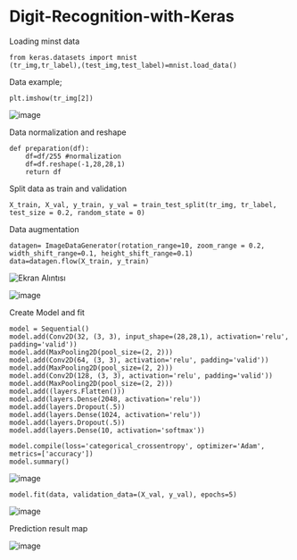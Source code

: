 # Digit-Recognition-with-Keras


Loading minst data

```
from keras.datasets import mnist
(tr_img,tr_label),(test_img,test_label)=mnist.load_data()
```

Data example;

```
plt.imshow(tr_img[2])
```

![image](https://user-images.githubusercontent.com/45537416/118357269-e73ee700-b581-11eb-82a9-cb1196e2088e.png)

Data normalization and reshape

```
def preparation(df):
    df=df/255 #normalization
    df=df.reshape(-1,28,28,1)
    return df
```

Split data as train and validation

```
X_train, X_val, y_train, y_val = train_test_split(tr_img, tr_label, test_size = 0.2, random_state = 0)
```

Data augmentation

```
datagen= ImageDataGenerator(rotation_range=10, zoom_range = 0.2, width_shift_range=0.1, height_shift_range=0.1)  
data=datagen.flow(X_train, y_train)
```

![Ekran Alıntısı](https://user-images.githubusercontent.com/45537416/118545833-d055eb80-b75f-11eb-8405-6d96265f94bd.PNG)

![image](https://user-images.githubusercontent.com/45537416/118545856-d8ae2680-b75f-11eb-9379-00d71717757c.png)


Create Model and fit

```
model = Sequential()
model.add(Conv2D(32, (3, 3), input_shape=(28,28,1), activation='relu', padding='valid'))
model.add(MaxPooling2D(pool_size=(2, 2)))
model.add(Conv2D(64, (3, 3), activation='relu', padding='valid'))
model.add(MaxPooling2D(pool_size=(2, 2)))
model.add(Conv2D(128, (3, 3), activation='relu', padding='valid'))
model.add(MaxPooling2D(pool_size=(2, 2)))
model.add((layers.Flatten()))
model.add(layers.Dense(2048, activation='relu'))
model.add(layers.Dropout(.5))
model.add(layers.Dense(1024, activation='relu'))
model.add(layers.Dropout(.5))
model.add(layers.Dense(10, activation='softmax'))

model.compile(loss='categorical_crossentropy', optimizer='Adam', metrics=['accuracy'])
model.summary()
```

![image](https://user-images.githubusercontent.com/45537416/118357387-8ebc1980-b582-11eb-88e4-a405cc21169c.png)

```
model.fit(data, validation_data=(X_val, y_val), epochs=5)
```
![image](https://user-images.githubusercontent.com/45537416/118545936-f3809b00-b75f-11eb-9fff-97670bb1bfed.png)

Prediction result map

![image](https://user-images.githubusercontent.com/45537416/118546027-11e69680-b760-11eb-9ed2-c1c1c290e78a.png)
